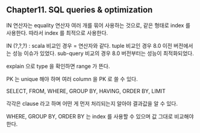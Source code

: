 ## Chapter11. SQL queries & optimization

IN 연산자는 equality 연산자 여러 개를 묶어 사용하는 것으로, 같은 형태로 index 를 사용한다. 따라서 index 를 최적으로 사용한다.

IN (?,?,?) : scala 비교인 경우 = 연산자와 같다. tuple 비교인 경우 8.0 이전 버전에서는 성능 이슈가 있었다. sub-query 비교의 경우 8.0 버전부터는 성능이 최적화되었다.

explain 으로 type 을 확인하면 range 가 뜬다.

PK 는 unique 해야 하며 여러 column 을 PK 로 쓸 수 있다.


SELECT, FROM, WHERE, GROUP BY, HAVING, ORDER BY, LIMIT

각각은 clause 라고 하며 어떤 게 먼저 처리되는지 알아야 결과값을 알 수 있다.

WHERE, GROUP BY, ORDER BY 는 index 를 사용할 수 있으며 값 그대로 비교해야 한다.
